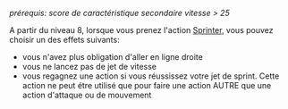 *prérequis:  score de caractéristique secondaire vitesse > 25*

A partir du niveau 8, lorsque vous prenez l'action  [Sprinter](../../../../../../1.Regles%20generales/1.Regles%20de%20jeu/1.Base/4.Combat.md#Sprinter), 
vous pouvez choisir un des effets suivants:
- vous n'avez plus obligation d'aller en ligne droite
- vous ne lancez pas de jet de vitesse
- vous regagnez une action si vous réussissez votre jet de sprint. Cette action ne peut étre utilisé que pour faire une action AUTRE que une action d'attaque ou de mouvement